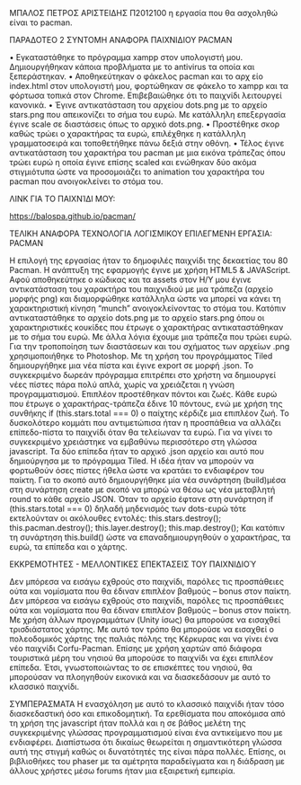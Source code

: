 ΜΠΑΛΟΣ ΠΕΤΡΟΣ ΑΡΙΣΤΕΙΔΗΣ Π2012100
η εργασία που θα ασχοληθώ είναι το pacman.


ΠΑΡΑΔΟΤΕΟ 2
ΣΥΝΤΟΜΗ ΑΝΑΦΟΡΑ ΠΑΙΧΝΙΔΙΟΥ PACMAN


•	Εγκαταστάθηκε το πρόγραμμα xampp στον υπολογιστή μου. Δημιουργήθηκαν κάποια προβλήματα με το antivirus τα οποία και ξεπεράστηκαν.
•	Αποθηκεύτηκαν ο φάκελος pacman και το αρχ είο index.html στον υπολογιστή μου, φορτώθηκαν σε φάκελο το xampp και τα φόρτωσα τοπικά 
στον Chrome. Επιβεβαιώθηκε ότι το παιχνίδι λειτουργεί κανονικά.
•	Έγινε αντικατάσταση του αρχείου dots.png με το αρχείο stars.png που απεικονίζει το σήμα του ευρώ. Με κατάλληλη επεξεργασία έγινε 
scale σε διαστάσεις όπως το αρχικό dots.png.
•	Προστέθηκε σκορ καθώς τρώει ο χαρακτήρας τα ευρώ, επιλέχθηκε η κατάλληλη γραμματοσειρά και τοποθετήθηκε πάνω δεξιά στην οθόνη.
•	Τέλος έγινε αντικατάσταση του χαρακτήρα του pacman με μια εικόνα τράπεζας όπου τρώει ευρώ η οποία έγινε επίσης scaled και ενώθηκαν 
δύο ακόμα στιγμιότυπα ώστε να προσομοιάζει το animation του χαρακτήρα του pacman που ανοιγοκλείνει το στόμα του. 

ΛΙΝΚ ΓΙΑ ΤΟ ΠΑΙΧΝΊΔΙ ΜΟΥ:

https://balospa.github.io/pacman/

ΤΕΛΙΚΗ ΑΝΑΦΟΡΑ
ΤΕΧΝΟΛΟΓΙΑ ΛΟΓΙΣΜΙΚΟΥ
ΕΠΙΛΕΓΜΕΝΗ ΕΡΓΑΣΙΑ: PACMAN

Η επιλογή της εργασίας ήταν το δημοφιλές παιχνίδι της δεκαετίας του 80 Pacman. Η ανάπτυξη της εφαρμογής έγινε με χρήση HTML5 & JAVAScript. Αφού αποθηκεύτηκε ο κώδικας και τα assets στον Η/Υ μου έγινε αντικατάσταση του χαρακτήρα του παιχνιδιού με μια τράπεζα (αρχείο μορφής png) και διαμορφώθηκε κατάλληλα ώστε να μπορεί να κάνει τη χαρακτηριστική κίνηση “munch” ανοιγοκλείνοντας το στόμα του. 
Κατόπιν αντικαταστάθηκε το αρχείο dots.png με το αρχείο stars.png όπου οι χαρακτηριστικές κουκίδες που έτρωγε ο χαρακτήρας αντικαταστάθηκαν με το σήμα του ευρώ. Με άλλα λόγια έχουμε μια τράπεζα που τρώει ευρώ.
Για την τροποποίηση των διαστάσεων και του σχήματος των αρχείων .png χρησιμοποιήθηκε το Photoshop.
Με τη χρήση του προγράμματος Tiled δημιουργήθηκε μια νέα πίστα και έγινε export σε μορφή .json. Το  συγκεκριμένο δωρεάν πρόγραμμα επιτρέπει στο χρήστη να δημιουργεί νέες πίστες πάρα πολύ απλά, χωρίς να χρειάζεται η γνώση προγραμματισμού.
Επιπλέον προστέθηκαν πόντοι και ζωές. Κάθε ευρώ που έτρωγε ο χαρακτήρας-τράπεζα έδινε 10 πόντους, ενώ με χρήση της συνθήκης  if (this.stars.total === 0)  ο παίχτης κέρδιζε μια επιπλέον ζωή.
Το δυσκολότερο κομμάτι που αντιμετώπισα ήταν η προσπάθεια να αλλάζει επίπεδο-πίστα το παιχνίδι όταν θα τελείωναν τα ευρώ. Για να γίνει το συγκεκριμένο χρειάστηκε να εμβαθύνω περισσότερο στη γλώσσα javascript.
Τα δύο επίπεδα ήταν το αρχικό .json αρχείο και αυτό που δημιούργησα με το πρόγραμμα Tiled. Η ιδέα ήταν να μπορούν να φορτωθούν όσες πίστες ήθελα ώστε να κρατάει το ενδιαφέρον του παίκτη. Για το σκοπό αυτό δημιουργήθηκε μία νέα συνάρτηση (build)μέσα στη συνάρτηση create με σκοπό να μπορώ να θέσω ως νέα μεταβλητή round το κάθε αρχείο JSON.   Όταν το αρχείο έφτανε στη συνάρτηση  if (this.stars.total === 0)  δηλαδή μηδενισμός των dots-ευρώ τότε εκτελούνταν οι ακόλουθες εντολές:
this.stars.destroy();
this.pacman.destroy(); 
this.layer.destroy();
this.map.destroy();
Και κατόπιν τη συνάρτηση this.build() ώστε να επαναδημιουργηθούν  ο χαρακτήρας, τα ευρώ, τα επίπεδα και ο χάρτης.

ΕΚΚΡΕΜΟΤΗΤΕΣ - ΜΕΛΛΟΝΤΙΚΕΣ ΕΠΕΚΤΑΣΕΙΣ ΤΟΥ ΠΑΙΧΝΙΔΙΟΎ

Δεν μπόρεσα να εισάγω εχθρούς στο παιχνίδι, παρόλες τις προσπάθειες ούτα και νομίσματα που θα έδιναν επιπλέον βαθμούς – bonus στον παίκτη.
Δεν μπόρεσα να εισάγω εχθρούς στο παιχνίδι, παρόλες τις προσπάθειες ούτα και νομίσματα που θα έδιναν επιπλέον βαθμούς – bonus στον παίκτη.
Με χρήση άλλων προγραμμάτων (Unity ίσως) θα μπορούσε να εισαχθεί τρισδιάστατος χάρτης. Με αυτό τον τρόπο θα μπορούσε να εισαχθεί ο πολεοδομικός χάρτης της παλιάς πόλης της Κέρκυρας και να γίνει ένα νέο παιχνίδι Corfu-Pacman. Επίσης με χρήση χαρτών από διάφορα τουριστικά μέρη του νησιού θα μπορούσε το παιχνίδι να έχει επιπλέον επίπεδα. Έτσι, γνωστοποιώντας το σε επισκέπτες του νησιού, θα μπορούσαν να πλοηγηθούν εικονικά και να διασκεδάσουν με αυτό το κλασσικό παιχνίδι.

 ΣΥΜΠΕΡΑΣΜΑΤΑ
Η ενασχόληση με αυτό το κλασσικό παιχνίδι ήταν τόσο διασκεδαστική όσο και επικοδομητική. Τα ερεθίσματα που αποκόμισα από τη χρήση της javascript ήταν πολλά και η σε βάθος μελέτη της συγκεκριμένης γλώσσας προγραμματισμού είναι ένα αντικείμενο που με ενδιαφέρει. Διαπίστωσα ότι δικαίως θεωρείται η σημαντικότερη γλώσσα αυτή της στιγμή καθώς οι δυνατότητές της είναι πάρα πολλές. Επίσης, οι βιβλιοθήκες του phaser με τα αμέτρητα παραδείγματα και η διάδραση με άλλους χρήστες μέσω forums ήταν μια εξαιρετική εμπειρία.

